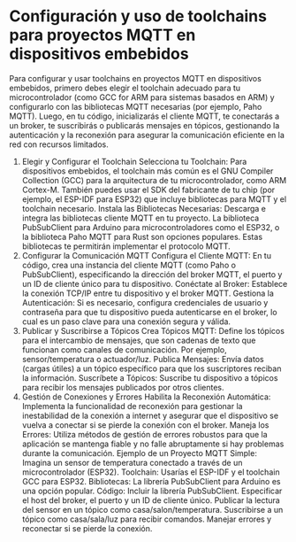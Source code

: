# Configuración y uso de toolchains para proyectos MQTT en dispositivos embebidos

Para configurar y usar toolchains en proyectos MQTT en dispositivos embebidos, primero debes elegir el toolchain adecuado para tu microcontrolador (como GCC for ARM para sistemas basados en ARM) y configurarlo con las bibliotecas MQTT necesarias (por ejemplo, Paho MQTT). Luego, en tu código, inicializarás el cliente MQTT, te conectarás a un broker, te suscribirás o publicarás mensajes en tópicos, gestionando la autenticación y la reconexión para asegurar la comunicación eficiente en la red con recursos limitados. 
1. Elegir y Configurar el Toolchain
Selecciona tu Toolchain: Para dispositivos embebidos, el toolchain más común es el GNU Compiler Collection (GCC) para la arquitectura de tu microcontrolador, como ARM Cortex-M. También puedes usar el SDK del fabricante de tu chip (por ejemplo, el ESP-IDF para ESP32) que incluye bibliotecas para MQTT y el toolchain necesario. 
Instala las Bibliotecas Necesarias: Descarga e integra las bibliotecas cliente MQTT en tu proyecto. La biblioteca PubSubClient para Arduino para microcontroladores como el ESP32, o la biblioteca Paho MQTT para Rust son opciones populares. Estas bibliotecas te permitirán implementar el protocolo MQTT. 
2. Configurar la Comunicación MQTT
Configura el Cliente MQTT: En tu código, crea una instancia del cliente MQTT (como Paho o PubSubClient), especificando la dirección del broker MQTT, el puerto y un ID de cliente único para tu dispositivo. 
Conéctate al Broker: Establece la conexión TCP/IP entre tu dispositivo y el broker MQTT. 
Gestiona la Autenticación: Si es necesario, configura credenciales de usuario y contraseña para que tu dispositivo pueda autenticarse en el broker, lo cual es un paso clave para una conexión segura y válida. 
3. Publicar y Suscribirse a Tópicos
Crea Tópicos MQTT: Define los tópicos para el intercambio de mensajes, que son cadenas de texto que funcionan como canales de comunicación. Por ejemplo, sensor/temperatura o actuador/luz. 
Publica Mensajes: Envía datos (cargas útiles) a un tópico específico para que los suscriptores reciban la información. 
Suscríbete a Tópicos: Suscribe tu dispositivo a tópicos para recibir los mensajes publicados por otros clientes. 
4. Gestión de Conexiones y Errores
Habilita la Reconexión Automática: Implementa la funcionalidad de reconexión para gestionar la inestabilidad de la conexión a internet y asegurar que el dispositivo se vuelva a conectar si se pierde la conexión con el broker. 
Maneja los Errores: Utiliza métodos de gestión de errores robustos para que la aplicación se mantenga fiable y no falle abruptamente si hay problemas durante la comunicación. 
Ejemplo de un Proyecto MQTT Simple:
Imagina un sensor de temperatura conectado a través de un microcontrolador (ESP32).
Toolchain: Usarías el ESP-IDF y el toolchain GCC para ESP32. 
Bibliotecas: La librería PubSubClient para Arduino es una opción popular. 
Código:
Incluir la librería PubSubClient.
Especificar el host del broker, el puerto y un ID de cliente único. 
Publicar la lectura del sensor en un tópico como casa/salon/temperatura. 
Suscribirse a un tópico como casa/sala/luz para recibir comandos. 
Manejar errores y reconectar si se pierde la conexión. 
